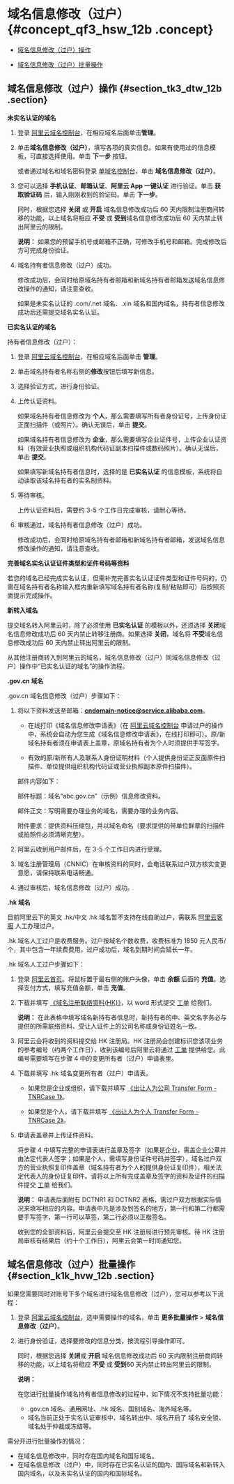 # 域名信息修改（过户） {#concept_qf3_hsw_12b .concept}

-   [域名信息修改（过户）操作](cn.zh-CN/用户指南/域名管理/域名信息修改（过户）.md#section_tk3_dtw_12b)

-   [域名信息修改（过户）批量操作](cn.zh-CN/用户指南/域名管理/域名信息修改（过户）.md#section_k1k_hvw_12b)


## **域名信息修改（过户）操作** {#section_tk3_dtw_12b .section}

**未实名认证的域名**

1.  登录 [阿里云域名控制台](https://dc.console.aliyun.com)，在相应域名后面单击**管理**。
2.  单击**域名信息修改（过户）**，填写各项的真实信息。如果有使用过的信息模板，可直接选择使用。单击 **下一步** 按钮。

    或者通过域名和域名密码登录 [单域名控制台](https://dc.aliyun.com/login/loginx)，单击 **域名信息修改（过户）**。

3.  您可以选择 **手机认证**、**邮箱认证**、**阿里云 App 一键认证** 进行验证。单击 **获取验证码** 后，输入刚刚收到的验证码。单击 **下一步**。

    同时，根据您选择 **关闭** 或 **开启** 域名信息修改成功后 60 天内限制注册商间转移的功能，以上域名将相应 **不受** 或 **受到**域名信息修改成功后 60 天内禁止转出阿里云的限制。

    **说明：** 如果您的预留手机号或邮箱不正确，可修改手机号和邮箱。完成修改后方可完成身份验证。

4.  域名持有者信息修改（过户）成功。

    修改成功后，会同时给原域名持有者邮箱和新域名持有者邮箱发送域名信息修改操作的通知，请注意查收。

    如果是未实名认证的 .com/.net 域名、.xin 域名和国内域名，持有者信息修改成功后还需提交域名实名认证。


**已实名认证的域名**

持有者信息修改（过户）：

1.  登录 [阿里云域名控制台](https://netcn.console.aliyun.com/core/domain/list)，在相应域名后面单击 **管理**。
2.  单击域名持有者名称右侧的**修改**按钮后填写新信息。
3.  选择验证方式，进行身份验证。
4.  上传认证资料。

    如果域名持有者信息修改为 **个人**，那么需要填写所有者身份证号，上传身份证正面扫描件（或照片）。确认无误后，单击 **提交**。

    如果域名持有者信息修改为 **企业**，那么需要填写企业证件号，上传企业认证资料（有效营业执照或组织机构代码证副本扫描件或数码照片）。确认无误后，单击 **提交**。

    如果填写新域名持有者信息时，选择的是 **已实名认证** 的信息模板，系统将自动读取该域名持有者的实名制资料。

5.  等待审核。

    上传认证资料后，需要约 3-5 个工作日完成审核，请耐心等待。

6.  审核通过，域名持有者信息修改（过户）成功。

    修改成功后，会同时给原域名持有者邮箱和新域名持有者邮箱，发送域名信息修改操作的通知，请注意查收。


**完善域名实名认证证件类型和证件号码等资料**

若您的域名已经完成实名认证，但需补充完善实名认证证件类型和证件号码的，仍需在域名持有者名称输入框内重新填写域名持有者名称\(复制/粘贴即可）后按照页面提示完成操作。

**新转入域名**

提交域名转入阿里云时，除了必须使用 **已实名认证** 的模板以外，还须选择 **关闭**域名信息修改成功后 60 天内禁止转移注册商。如果选择 **关闭**，域名将 **不受**域名信息修改成功后 60 天内禁止转出阿里云的限制。

从其他注册商转入到阿里云的域名，域名信息修改（过户）同域名信息修改（过户）操作中“已实名认证的域名”的操作流程。

**.gov.cn 域名**

.gov.cn 域名信息修改（过户）步骤如下：

1.  将以下资料发送至邮箱：**cndomain-notice@service.alibaba.com**。

    -   在线打印《域名信息修改申请表》（在 [阿里云域名控制台](https://netcn.console.aliyun.com/core/domain/list) 申请过户的操作中，系统会自动为您生成《域名信息修改申请表》，在线打印即可）。原/新域名持有者须在申请表上盖章，原域名持有者为个人时须提供手写签字。

    -   有效的原/新所有人及联系人身份证明材料（个人提供身份证正反面原件扫描件、单位提供组织机构代码证或营业执照副本原件扫描件）。

    邮件内容如下：

    邮件标题：域名“abc.gov.cn”（示例）信息修改资料。

    邮件正文：写明需要办理业务的域名，需要办理的业务内容。

    附件要求：提供资料压缩包，并以域名命名（要求提供的带单位鲜章的扫描件或拍照件必须清晰完整）。

2.  阿里云收到用户邮件后，在 3-5 个工作日内进行受理。
3.  域名注册管理局（CNNIC）在审核资料的同时，会电话联系过户双方核实变更意愿，请保持联系电话畅通。
4.  通过审核后，域名信息修改（过户）成功。

**.hk 域名**

目前阿里云下的英文 .hk/中文 .hk 域名暂不支持在线自助过户，需联系 [阿里云客服](https://help.aliyun.com/contact/contact.htm) 人工办理过户。

.hk 域名人工过户是收费服务。过户按域名个数收费，收费标准为 1850 元人民币/个，其中包含一年续费费用。过户成功后，域名到期时间会延长一年。

.hk 域名人工过户步骤如下：

1.  登录 [阿里云首页](https://www.aliyun.com/)。将鼠标置于最右侧的账户头像，单击 **余额** 后面的 **充值**。选择支付方式，填写充值金额，单击 **充值**。
2.  下载并填写 [《域名注册联络资料\(HK\)》](http://aliyunhelp.oss-cn-hangzhou.aliyuncs.com/aliyunhelp/20130830153216635.doc)，以 word 形式提交 [工单](https://workorderfile.aliyun.com/addgab.htm#/ticket/) 给我们。

    **说明：** 在此表格中填写域名新持有者信息时，新持有者的中、英文名字务必与提供的所需联络资料、受让人证件上的公司名称或身份证姓名一致。

3.  阿里云会将收到的资料提交给 HK 注册局。HK 注册局会创建标识您该项业务的参考编号（约两个工作日），收到该编号后阿里云将通过 [工单](https://workorderfile.aliyun.com/addgab.htm#/ticket/) 提供给您。此编号需要填写在步骤 4 中的变更所有者（过户）申请表里。

4.  下载并填写 .hk 域名变更所有者（过户）申请表。
    -   如果您是企业或组织，请下载并填写 [《出让人为公司 Transfer Form - TNRCase 1》](http://docs-aliyun.cn-hangzhou.oss.aliyun-inc.com/assets/attach/35853/cn_zh/1494828056536/Transfer-Form-TNRCase-1-Zho.pdf)。

    -   如果您是个人，请下载并填写 [《出让人为个人 Transfer Form - TNRCase 2》](http://docs-aliyun.cn-hangzhou.oss.aliyun-inc.com/assets/attach/35853/cn_zh/1494828072513/Transfer-Form-Case-2-Zho.pdf)。

5.  申请表盖章并上传证件资料。

    将步骤 4 中填写完整的申请表进行盖章及签字（如果是企业，需盖企业公章并由法定代表人签字；如果是个人，需填写身份证件号码并签字），域名过户双方的营业执照复印件盖章（域名持有者为个人的提供身份证复印件），相关法定代表人的身份证复印件。请将以上所有完成盖章及签字的资料及证件的扫描件提交 [工单](https://workorderfile.aliyun.com/addgab.htm#/ticket/) 给我们。

    **说明：** 申请表后面附有 DCTNR1 和 DCTNR2 表格，需过户双方根据实际情况来填写相应的内容。申请表中凡是涉及到签名的地方，第一行和第二行都需要手写签字，第一行可以草签，第二行必须以正楷签名。

    收到您的全部资料后，阿里云会提交至 HK 注册局进行预先审核。待 HK 注册局审核有结果后（约十个工作日），阿里云会第一时间通知您。


## 域名信息修改（过户）批量操作 {#section_k1k_hvw_12b .section}

如果您需要同时对账号下多个域名进行域名信息修改（过户），您可以参考以下流程：

1.  登录 [阿里云域名控制台](https://netcn.console.aliyun.com/core/domain/list)，选中需要操作的域名，单击 **更多批量操作** \> **域名信息修改（过户）**。
2.  进行身份验证，选择要修改的信息分类，按流程引导操作即可。

    同时，根据您选择 **关闭**或 **开启** 域名信息修改成功后 60 天内限制注册商间转移的功能，以上域名将相应 **不受** 或 **受到**60 天内禁止转出阿里云的限制。

    **说明：** 

    在您进行批量操作域名持有者信息修改的过程中，如下情况不支持批量功能：

    -   .gov.cn 域名、通用网址、.hk 域名、国别域名、海外域名等。
    -   域名当前正处于实名认证审核中、域名转出中、域名开启了 域名安全锁、域名处于仲裁或冻结等。

需分开进行批量操作的情况：

-   在域名信息修改中，同时存在国内域名和国际域名。
-   在域名信息修改（过户）中，同时存在已实名认证的国内、国际域名和新转入国内域名，以及未实名认证的国内和国际域名。

